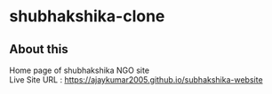 # shubhakshika-clone

## About this
Home page of shubhakshika NGO site \
Live Site URL : https://ajaykumar2005.github.io/subhakshika-website
